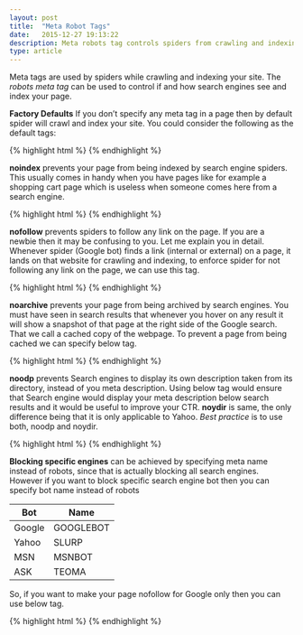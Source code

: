 ```yaml
---
layout: post
title:  "Meta Robot Tags"
date:   2015-12-27 19:13:22
description: Meta robots tag controls spiders from crawling and indexing your webpage or post. In this post, I will explain all the available types, such as nofollow and noodp in detail. 
type: article
---
```


Meta tags are used by spiders while crawling and indexing your site. The *robots meta tag* 
can be used to control if and how search engines see and index your page.

**Factory Defaults** If you don’t specify any meta tag in a page then by default spider will 
crawl and index your site. You could consider the following as the default tags:

{% highlight html %}
<meta name="robots" content="index, follow" />
<meta name="robots" content="none" />
{% endhighlight %}


**noindex** prevents your page from being indexed by search engine spiders. This usually 
comes in handy when you have pages like for example a shopping cart page which is useless
when someone comes here from a search engine. 

{% highlight html %}
<meta name="robots" content="noindex" />
{% endhighlight %}


**nofollow** prevents spiders to follow any link on the page. If you are a newbie then it 
may be confusing to you. Let me explain you in detail. Whenever spider (Google bot) finds a 
link (internal or external) on a page, it lands on that website for crawling and indexing, 
to enforce spider for not following any link on the page, we can use this tag.

{% highlight html %}
<meta name="robots" content="nofollow" />
{% endhighlight %}

**noarchive** prevents your page from being archived by search engines. You must have seen in 
search results that whenever you hover on any result it will show a snapshot of that page at 
the right side of the Google search. That we call a cached copy of the webpage. To prevent a 
page from being cached we can specify below tag.

{% highlight html %}
<meta name="robots" content="noarchive" />
{% endhighlight %}


**noodp** prevents Search engines to display its own description taken from its directory, 
instead of you meta description. Using below tag would ensure that Search engine would display 
your meta description below search results and it would be useful to improve your CTR. **noydir** 
is same, the only difference being that it is only applicable to Yahoo. *Best practice* is to 
use both, noodp and noydir.

{% highlight html %}
<meta name="robots" content="noodp, noydir" />
{% endhighlight %}


**Blocking specific engines** can be achieved by specifying meta name instead of robots, since
that is actually blocking all search engines. However if you want to block specific search engine 
bot then you can specify bot name instead of robots

| Bot    | Name      |
|--------|-----------|
| Google | GOOGLEBOT |
| Yahoo  | SLURP     |
| MSN    | MSNBOT    |
| ASK    | TEOMA     |

So, if you want to make your page nofollow for Google only then you can use below tag.

{% highlight html %}
<meta name="Googlebot" content="nofollow" />
{% endhighlight %}
